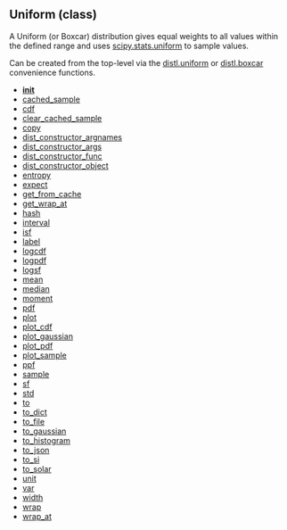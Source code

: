 ## Uniform (class)


A Uniform (or Boxcar) distribution gives equal weights to all values within
the defined range and uses [scipy.stats.uniform](https://docs.scipy.org/doc/scipy/reference/generated/scipy.stats.uniform.html)
to sample values.

Can be created from the top-level via the [distl.uniform](distl.uniform.md) or
[distl.boxcar](distl.boxcar.md) convenience functions.



* [__init__](Uniform.__init__.md)
* [cached_sample](Uniform.cached_sample.md)
* [cdf](Uniform.cdf.md)
* [clear_cached_sample](Uniform.clear_cached_sample.md)
* [copy](Uniform.copy.md)
* [dist_constructor_argnames](Uniform.dist_constructor_argnames.md)
* [dist_constructor_args](Uniform.dist_constructor_args.md)
* [dist_constructor_func](Uniform.dist_constructor_func.md)
* [dist_constructor_object](Uniform.dist_constructor_object.md)
* [entropy](Uniform.entropy.md)
* [expect](Uniform.expect.md)
* [get_from_cache](Uniform.get_from_cache.md)
* [get_wrap_at](Uniform.get_wrap_at.md)
* [hash](Uniform.hash.md)
* [interval](Uniform.interval.md)
* [isf](Uniform.isf.md)
* [label](Uniform.label.md)
* [logcdf](Uniform.logcdf.md)
* [logpdf](Uniform.logpdf.md)
* [logsf](Uniform.logsf.md)
* [mean](Uniform.mean.md)
* [median](Uniform.median.md)
* [moment](Uniform.moment.md)
* [pdf](Uniform.pdf.md)
* [plot](Uniform.plot.md)
* [plot_cdf](Uniform.plot_cdf.md)
* [plot_gaussian](Uniform.plot_gaussian.md)
* [plot_pdf](Uniform.plot_pdf.md)
* [plot_sample](Uniform.plot_sample.md)
* [ppf](Uniform.ppf.md)
* [sample](Uniform.sample.md)
* [sf](Uniform.sf.md)
* [std](Uniform.std.md)
* [to](Uniform.to.md)
* [to_dict](Uniform.to_dict.md)
* [to_file](Uniform.to_file.md)
* [to_gaussian](Uniform.to_gaussian.md)
* [to_histogram](Uniform.to_histogram.md)
* [to_json](Uniform.to_json.md)
* [to_si](Uniform.to_si.md)
* [to_solar](Uniform.to_solar.md)
* [unit](Uniform.unit.md)
* [var](Uniform.var.md)
* [width](Uniform.width.md)
* [wrap](Uniform.wrap.md)
* [wrap_at](Uniform.wrap_at.md)
